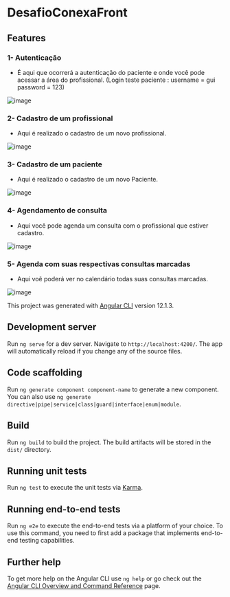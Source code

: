# DesafioConexaFront

## Features

### 1- Autenticação

- É aqui que ocorrerá a autenticação do paciente e onde você pode acessar a área do profissional. (Login teste paciente : username = gui password = 123)

![image](https://user-images.githubusercontent.com/69088421/126932080-58e76d3d-f773-42aa-abec-96574711d7fd.png)

### 2- Cadastro de um profissional

- Aqui é realizado o cadastro de um novo profissional.

![image](https://user-images.githubusercontent.com/69088421/126933040-a251cebc-9e6a-441a-b3ee-ed3e0d35bcef.png)

### 3- Cadastro de um paciente

- Aqui é realizado o cadastro de um novo Paciente.

![image](https://user-images.githubusercontent.com/69088421/126933140-289754c1-d989-4489-b959-5e61eac08bba.png)

### 4- Agendamento de consulta

- Aqui você pode agenda um consulta com o profissional que estiver cadastro.

![image](https://user-images.githubusercontent.com/69088421/126933328-5357f0ea-f8be-4b6e-910c-f2bf57559bd4.png)

### 5- Agenda com suas respectivas consultas marcadas

- Aqui voê poderá ver no calendário todas suas consultas marcadas.

![image](https://user-images.githubusercontent.com/69088421/126933742-c446b51f-fc99-4add-a8c6-7c21f276ee12.png)


This project was generated with [Angular CLI](https://github.com/angular/angular-cli) version 12.1.3.

## Development server

Run `ng serve` for a dev server. Navigate to `http://localhost:4200/`. The app will automatically reload if you change any of the source files.

## Code scaffolding

Run `ng generate component component-name` to generate a new component. You can also use `ng generate directive|pipe|service|class|guard|interface|enum|module`.

## Build

Run `ng build` to build the project. The build artifacts will be stored in the `dist/` directory.

## Running unit tests

Run `ng test` to execute the unit tests via [Karma](https://karma-runner.github.io).

## Running end-to-end tests

Run `ng e2e` to execute the end-to-end tests via a platform of your choice. To use this command, you need to first add a package that implements end-to-end testing capabilities.

## Further help

To get more help on the Angular CLI use `ng help` or go check out the [Angular CLI Overview and Command Reference](https://angular.io/cli) page.
